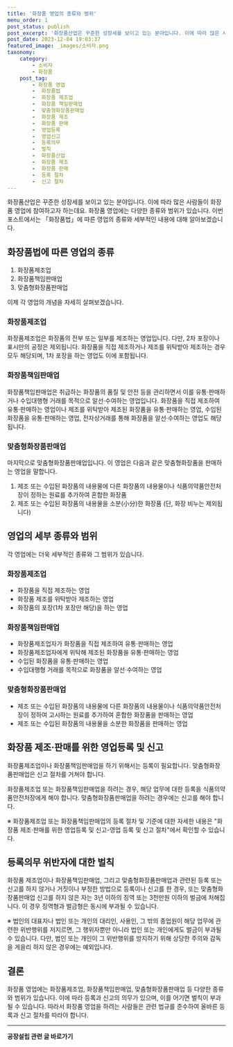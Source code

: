 ```yaml
---
title: '화장품 영업의 종류와 범위'
menu_order: 1
post_status: publish
post_excerpt: '화장품산업은 꾸준한 성장세를 보이고 있는 분야입니다. 이에 따라 많은 사람들이 화장품 영업에 참여하고자 하는데요. 화장품 영업에는 다양한 종류와 범위가 있습니다. 이번 포스트에서는  화장품법 에 따른 영업의 종류와 세부적인 내용에 대해 알아보겠습니다.'
post_date: 2023-12-04 19:03:37
featured_image: _images/소비자.png
taxonomy:
    category:
        - 소비자
        - 화장품
    post_tag:
        - 화장품 영업
        -  화장품법
        -  화장품 제조업
        -  화장품 책임판매업
        -  맞춤형화장품판매업
        -  화장품 제조
        -  화장품 판매
        -  영업등록
        -  영업신고
        -  등록의무
        -  벌칙
        -  화장품산업
        -  화장품 제조
        -  화장품 판매
        -  등록 절차
        -  신고 절차
---
```



화장품산업은 꾸준한 성장세를 보이고 있는 분야입니다. 이에 따라 많은 사람들이 화장품 영업에 참여하고자 하는데요. 화장품 영업에는 다양한 종류와 범위가 있습니다. 이번 포스트에서는 「화장품법」에 따른 영업의 종류와 세부적인 내용에 대해 알아보겠습니다.

## 화장품법에 따른 영업의 종류

1. 화장품제조업
2. 화장품책임판매업
3. 맞춤형화장품판매업

이제 각 영업의 개념을 자세히 살펴보겠습니다.

### 화장품제조업

화장품제조업은 화장품의 전부 또는 일부를 제조하는 영업입니다. 다만, 2차 포장이나 표시만의 공정은 제외됩니다. 화장품을 직접 제조하거나 제조를 위탁받아 제조하는 경우 모두 해당되며, 1차 포장을 하는 영업도 이에 포함됩니다.

### 화장품책임판매업

화장품책임판매업은 취급하는 화장품의 품질 및 안전 등을 관리하면서 이를 유통·판매하거나 수입대행형 거래를 목적으로 알선·수여하는 영업입니다. 화장품을 직접 제조하여 유통·판매하는 영업이나 제조를 위탁받아 제조된 화장품을 유통·판매하는 영업, 수입된 화장품을 유통·판매하는 영업, 전자상거래를 통해 화장품을 알선·수여하는 영업도 해당됩니다.

### 맞춤형화장품판매업

마지막으로 맞춤형화장품판매업입니다. 이 영업은 다음과 같은 맞춤형화장품을 판매하는 영업을 말합니다.
1. 제조 또는 수입된 화장품의 내용물에 다른 화장품의 내용물이나 식품의약품안전처장이 정하는 원료를 추가하여 혼합한 화장품
2. 제조 또는 수입된 화장품의 내용물을 소분(小分)한 화장품 (단, 화장 비누는 제외됩니다)

## 영업의 세부 종류와 범위

각 영업에는 더욱 세부적인 종류와 그 범위가 있습니다.

### 화장품제조업

- 화장품을 직접 제조하는 영업
- 화장품 제조를 위탁받아 제조하는 영업
- 화장품의 포장(1차 포장만 해당)을 하는 영업

### 화장품책임판매업

- 화장품제조업자가 화장품을 직접 제조하여 유통·판매하는 영업
- 화장품제조업자에게 위탁해 제조된 화장품을 유통·판매하는 영업
- 수입된 화장품을 유통·판매하는 영업
- 수입대행형 거래를 목적으로 화장품을 알선·수여하는 영업

### 맞춤형화장품판매업

- 제조 또는 수입된 화장품의 내용물에 다른 화장품의 내용물이나 식품의약품안전처장이 정하여 고시하는 원료를 추가하여 혼합한 화장품을 판매하는 영업
- 제조 또는 수입된 화장품의 내용물을 소분한 화장품을 판매하는 영업

## 화장품 제조·판매를 위한 영업등록 및 신고

화장품제조업이나 화장품책임판매업을 하기 위해서는 등록이 필요합니다. 맞춤형화장품판매업은 신고 절차를 거쳐야 합니다.

화장품제조업 또는 화장품책임판매업을 하려는 경우, 해당 업무에 대한 등록을 식품의약품안전처장에게 해야 합니다. 맞춤형화장품판매업을 하려는 경우에는 신고를 해야 합니다.

※ 화장품제조업 또는 화장품책임판매업의 등록 절차 및 기준에 대한 자세한 내용은 "화장품 제조·판매를 위한 영업등록 및 신고-영업 등록 및 신고 절차"에서 확인할 수 있습니다.

## 등록의무 위반자에 대한 벌칙

화장품 제조업이나 화장품책임판매업, 그리고 맞춤형화장품판매업과 관련된 등록 또는 신고를 하지 않거나 거짓이나 부정한 방법으로 등록이나 신고를 한 경우, 또는 맞춤형화장품판매업 신고를 하지 않은 자는 3년 이하의 징역 또는 3천만원 이하의 벌금에 처해집니다. 이 경우 징역형과 벌금형은 동시에 부과될 수 있습니다.

※ 법인의 대표자나 법인 또는 개인의 대리인, 사용인, 그 밖의 종업원이 해당 업무에 관련한 위반행위를 저지르면, 그 행위자뿐만 아니라 법인 또는 개인에게도 벌금이 부과될 수 있습니다. 다만, 법인 또는 개인이 그 위반행위를 방지하기 위해 상당한 주의와 감독을 게을리 하지 않은 경우에는 예외입니다.

## 결론

화장품 영업에는 화장품제조업, 화장품책임판매업, 맞춤형화장품판매업 등 다양한 종류와 범위가 있습니다. 이에 따라 등록과 신고의 의무가 있으며, 이를 어기면 벌칙이 부과될 수 있습니다. 따라서 화장품 영업을 하려는 사람들은 관련 법규를 준수하여 올바른 등록과 신고 절차를 따라야 합니다.
<!-- wp:separator -->
<hr class="wp-block-separator has-alpha-channel-opacity"/>
<!-- /wp:separator -->

<!-- wp:group {"backgroundColor":"base","layout":{"type":"constrained"}} -->
<div class="wp-block-group has-base-background-color has-background"><!-- wp:paragraph {"align":"center","fontSize":"medium"} -->
<p class="has-text-align-center has-large-font-size"><strong>공장설립 관련 글 바로가기</strong></p>
<!-- /wp:paragraph -->


<!-- wp:latest-posts
{"categories":[{"id":27373,"count":19,"description":"","link":"https://uknowlaw.com/category/%ea%b3%b5%ec%9e%a5%ec%84%a4%eb%a6%bd/","name":"공장설립","slug":"공장설립","taxonomy":"category","parent":0,"meta":[],"_links":{"self":[{"href":"https://uknowlaw.com/wp-json/wp/v2/categories/27373"}],"collection":[{"href":"https://uknowlaw.com/wp-json/wp/v2/categories"}],"about":[{"href":"https://uknowlaw.com/wp-json/wp/v2/taxonomies/category"}],"wp:post_type":[{"href":"https://uknowlaw.com/wp-json/wp/v2/posts?categories=27373"}],"curies":[{"name":"wp","href":"https://api.w.org/{rel}","templated":true}]}}],"postsToShow":100,"excerptLength":28,"postLayout":"grid","columns":2,"featuredImageAlign":"left","featuredImageSizeSlug":"large","fontSize":"small"} /--></div>
<!-- /wp:group -->